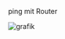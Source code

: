 ping mit Router

![grafik](https://user-images.githubusercontent.com/102586033/172202398-2f46672c-6e5c-4397-b396-7118c7d695ba.png)


